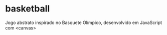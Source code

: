 # basketball
Jogo abstrato inspirado no Basquete Olímpico, desenvolvido em JavaScript com &lt;canvas>
